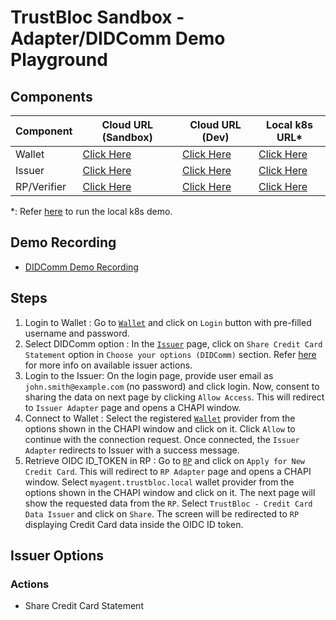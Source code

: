 # TrustBloc Sandbox - Adapter/DIDComm Demo Playground

## Components
| Component   | Cloud URL (Sandbox)                                       | Cloud URL (Dev)                                       | Local k8s URL*                                   |
|-------------|-----------------------------------------------------------|-------------------------------------------------------|--------------------------------------------------|
| Wallet      | [Click Here](https://agent.sandbox.trustbloc.dev)         | [Click Here](https://agent-ui.dev.trustbloc.dev)      | [Click Here](https://wallet.local.trustbloc.dev) |
| Issuer      | [Click Here](https://demo-issuer.sandbox.trustbloc.dev)   | [Click Here](https://demo-issuer.dev.trustbloc.dev)   | [Click Here](https://issuer.local.trustbloc.dev) |
| RP/Verifier | [Click Here](https://demo-verifier.sandbox.trustbloc.dev) | [Click Here](https://demo-verifier.dev.trustbloc.dev) | [Click Here](https://rp.local.trustbloc.dev)     |

*: Refer [here](./../../README.md#deployment) to run the local k8s demo.

## Demo Recording
- [DIDComm Demo Recording](https://www.youtube.com/watch?v=yDCIGiNeFrI&feature=youtu.be) 

## Steps
1. Login to Wallet : Go to [`Wallet`](#components) and click on `Login` button with pre-filled username and password. 
2. Select DIDComm option : In the [`Issuer`](#components) page, click on `Share Credit Card Statement` option in `Choose your options (DIDComm)` 
section. Refer [here](#issuer-options) for more info on available issuer actions.
3. Login to the Issuer: On the login page, provide user email as `john.smith@example.com` (no password) and click login. Now, consent to sharing the 
data on next page by clicking `Allow Access`. This will redirect to `Issuer Adapter` page and opens a CHAPI window.
4. Connect to Wallet : Select the registered [`Wallet`](#components) provider from the options shown in the CHAPI window and click on it. Click `Allow` to continue with the 
connection request. Once connected, the `Issuer Adapter` redirects to Issuer with a success message.
5. Retrieve OIDC ID_TOKEN in RP : Go to [`RP`](#components) and click on `Apply for New Credit Card`. This will redirect to `RP Adapter` page and 
opens a CHAPI window. Select `myagent.trustbloc.local` wallet provider from the options shown in the CHAPI window and click on it. The next page will 
show the requested data from the `RP`. Select `TrustBloc - Credit Card Data Issuer` and click on `Share`. The screen will be redirected to `RP` displaying 
Credit Card data inside the OIDC ID token.  

## Issuer Options
### Actions
- Share Credit Card Statement
